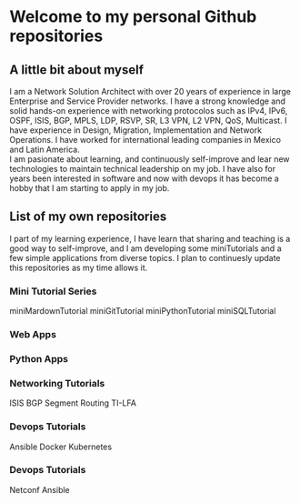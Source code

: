 # Welcome to my personal Github repositories

## A little bit about myself
I am a Network Solution Architect with over 20 years of experience in large Enterprise and Service Provider networks. I have a strong knowledge and solid hands-on experience with networking protocolos such as IPv4, IPv6, OSPF, ISIS, BGP, MPLS, LDP, RSVP, SR, L3 VPN, L2 VPN, QoS, Multicast. 
I have experience in Design, Migration, Implementation and Network Operations.
I have worked for international leading companies in Mexico and Latin America.   
I am pasionate about learning, and continuously self-improve and lear new technologies to maintain technical leadership on my job.
I have also for years been interested in software and now with devops it has become a hobby that I am starting to apply in my job.

## List of my own repositories
I part of my learning experience, I have learn that sharing and teaching is a good way to self-improve, and I am developing some miniTutorials and a few simple applications from diverse topics. I plan to continuesly update this repositories as my time allows it.

### Mini Tutorial Series
miniMardownTutorial
miniGitTutorial
miniPythonTutorial
miniSQLTutorial

### Web Apps 

### Python Apps 

### Networking Tutorials
ISIS
BGP
Segment Routing
TI-LFA

### Devops Tutorials
Ansible
Docker
Kubernetes

### Devops Tutorials
Netconf
Ansible

